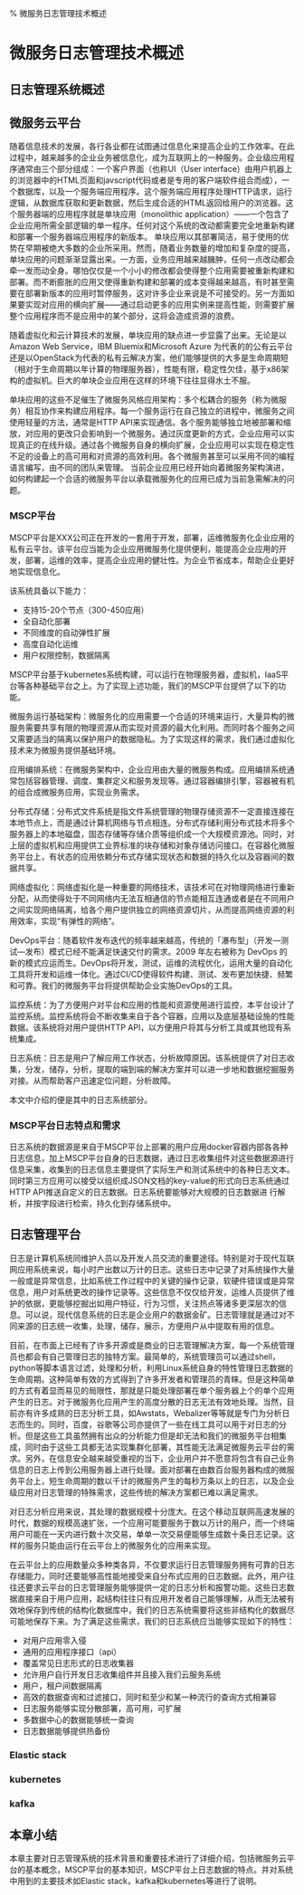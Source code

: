 % 微服务日志管理技术概述
# 微服务日志管理技术概述

## 日志管理系统概述

## 微服务云平台

随着信息技术的发展，各行各业都在试图通过信息化来提高企业的工作效率。在此过程中，越来越多的企业业务被信息化，成为互联网上的一种服务。企业级应用程序通常由三个部分组成：一个客户界面（也称UI（User interface）由用户机器上的浏览器中的HTML页面和javscript代码或者是专用的客户端软件组合而成），一个数据库，以及一个服务端应用程序。这个服务端应用程序处理HTTP请求，运行逻辑，从数据库获取和更新数据，然后生成合适的HTML返回给用户的浏览器。这个服务器端的应用程序就是单块应用（monolithic application）——一个包含了企业应用所需全部逻辑的单一程序。任何对这个系统的改动都需要完全地重新构建和部署一个服务器端应用程序的新版本。
单块应用以其部署简洁，易于使用的优势在早期被绝大多数的企业所采用。然而，随着业务数量的增加和复杂度的提高，单块应用的问题渐渐显露出来。一方面，业务应用越来越臃肿，任何一点改动都会牵一发而动全身。哪怕仅仅是一个小小的修改都会使得整个应用需要被重新构建和部署。而不断膨胀的应用又使得重新构建和部署的成本变得越来越高，有时甚至需要在部署新版本的应用时暂停服务，这对许多企业来说是不可接受的。另一方面如果要实现对应用的横向扩展——通过启动更多的应用实例来提高性能，则需要扩展整个应用程序而不是应用中的某个部分，这将会造成资源的浪费。

随着虚拟化和云计算技术的发展，单块应用的缺点进一步显露了出来。无论是以Amazon Web Service，IBM Bluemix和Microsoft Azure 为代表的的公有云平台还是以OpenStack为代表的私有云解决方案，他们能够提供的大多是生命周期短（相对于生命周期以年计算的物理服务器），性能有限，稳定性欠佳，基于x86架构的虚拟机。巨大的单块企业应用在这样的环境下往往显得水土不服。

单块应用的这些不足催生了微服务风格应用架构：多个松耦合的服务（称为微服务）相互协作来构建应用程序。每一个服务运行在自己独立的进程中，微服务之间使用轻量的方法，通常是HTTP API来实现通信。各个服务能够独立地被部署和缩放，对应用的更改只会影响到一个微服务。通过灰度更新的方式，企业应用可以实现真正的在线升级。通过各个微服务自身的横向扩展，企业应用可以实现在稳定性不足的设备上的高可用和对资源的高效利用。各个微服务甚至可以采用不同的编程语言编写，由不同的团队来管理。
当前企业应用已经开始向着微服务架构演进，如何构建起一个合适的微服务平台以承载微服务化的应用已成为当前急需解决的问题。

### MSCP平台

MSCP平台是XXX公司正在开发的一套用于开发，部署，运维微服务化企业应用的私有云平台。该平台应当能为企业应用微服务化提供便利，能提高企业应用的开发，部署，运维的效率，提高企业应用的健壮性。为企业节省成本，帮助企业更好地实现信息化。

该系统具备以下能力：
* 支持15-20个节点（300-450应用）
* 全自动化部署
* 不同维度的自动弹性扩展
* 高度自动化运维
* 用户权限控制，数据隔离

MSCP平台基于kubernetes系统构建，可以运行在物理服务器，虚拟机，IaaS平台等各种基础平台之上。为了实现上述功能，我们的MSCP平台提供了以下的功能。

微服务运行基础架构：微服务化的应用需要一个合适的环境来运行，大量异构的微服务需要共享有限的物理资源从而实现对资源的最大化利用。而同时各个服务之间又需要适当的隔离以保护用户的数据隐私。为了实现这样的需求，我们通过虚拟化技术来为微服务提供基础环境。

应用编排系统：在微服务架构中，企业应用由大量的微服务构成。应用编排系统通常包括容器管理、调度、集群定义和服务发现等。通过容器编排引擎，容器被有机的组合成微服务应用，实现业务需求。

分布式存储：分布式文件系统是指文件系统管理的物理存储资源不一定直接连接在本地节点上，而是通过计算机网络与节点相连。分布式存储利用分布式技术将多个服务器上的本地磁盘，固态存储等存储介质等组织成一个大规模资源池。同时，对上层的虚拟机和应用提供工业界标准的块存储和对象存储访问接口。在容器化微服务平台上，有状态的应用依赖分布式存储实现状态和数据的持久化以及容器间的数据共享。

网络虚拟化：网络虚拟化是一种重要的网络技术，该技术可在对物理网络进行重新分配，从而使得处于不同网络内无法互相通信的节点能相互连通或者是在不同用户之间实现网络隔离，给各个用户提供独立的网络资源切片，从而提高网络资源的利用效率，实现“有弹性的网络”。

DevOps平台：随着软件发布迭代的频率越来越高，传统的「瀑布型」（开发—测试—发布）模式已经不能满足快速交付的需求。2009 年左右被称为 DevOps 的新的模式应运而生。DevOps将开发，测试，运维的流程优化，运用大量的自动化工具将开发和运维一体化。通过CI/CD使得软件构建、测试、发布更加快捷、频繁和可靠。我们的微服务平台将提供帮助企业实施DevOps的工具。

监控系统：为了方便用户对平台和应用的性能和资源使用进行监控，本平台设计了监控系统。监控系统将会不断收集来自于各个容器，应用以及底层基础设施的性能数据。该系统将对用户提供HTTP API，以方便用户将其与分析工具或其他现有系统集成。

日志系统：日志是用户了解应用工作状态，分析故障原因。该系统提供了对日志收集，分发，储存，分析，提取的端到端的解决方案并可以进一步地和数据挖掘服务对接。从而帮助客户迅速定位问题，分析故障。

本文中介绍的便是其中的日志系统部分。

### MSCP平台日志特点和需求

日志系统的数据源是来自于MSCP平台上部署的用户应用docker容器内部各各种日志信息，加上MSCP平台自身的日志数据，通过日志收集组件对这些数据源进行信息采集，收集到的日志信息主要提供了实际生产和测试系统中的各种日志文本。同时第三方应用可以接受以组织成JSON文档的key-value的形式向日志系统通过HTTP API推送自定义的日志数据。日志系统要能够对大规模的日志数据进 行解析，并按字段进行检索，持久化到存储系统中。 

## 日志管理平台

日志是计算机系统同维护人员以及开发人员交流的重要途径。特别是对于现代互联网应用系统来说，每小时产出数以万计的日志。这些日志中记录了对系统操作大量一般或是异常信息，比如系统工作过程中的关键的操作记录，软硬件错误或是异常信息，用户对系统更改的操作记录等。这些信息不仅仅给开发，运维人员提供了维护的依据，更能够挖掘出如用户特征，行为习惯，关注热点等诸多更深层次的信息。可以说，现代信息系统的日志是企业用户的数据金矿。日志管理就是通过对不同来源的日志统一收集，处理，储存，展示，方便用户从中提取有用的信息。

目前，在市面上已经有了许多开源或是商业的日志管理解决方案，每一个系统管理员也都会有自己管理日志的独特方案。最简单的，系统管理员可以通过shell，python等脚本语言过滤，处理和分析，利用Linux系统自身的特性管理日志数据的生命周期。这种简单有效的方式得到了许多开发者和管理员的青睐。但是这种简单的方式有着显而易见的局限性，那就是只能处理部署在单个服务器上个的单个应用产生的日志。对于微服务化应用产生的高度分散的日志无法有效地处理。当然，目前亦有许多成熟的日志分析工具，如Awstats，Webalizer等等就是专门为分析日志而生的。同时，百度，谷歌等公司亦提供了一些在线工具可以用于对日志的分析。但是这些工具虽然拥有出众的分析能力但是却无法和我们的微服务平台相集成，同时由于这些工具都无法实现集群化部署，其性能无法满足微服务云平台的需求。另外，在信息安全越来越受重视的当下，企业用户并不愿意将包含有自己业务信息的日志上传到公用服务器上进行处理。面对部署在由数百台服务器构成的微服务平台上，短生命周期的数以千计的微服务产生的每秒万条以上的日志，以及企业级应用对日志管理的特殊需求，这些传统的解决方案都已难以满足需求。

对日志分析应用来说，其处理的数据规模十分庞大。在这个移动互联网高速发展的时代，数据的规模高速扩张，一个应用可能要服务于数以万计的用户，而一个终端用户可能在一天内进行数十次交易，单单一次交易便能够生成数十条日志记录。这样的服务只能由运行在云平台上的微服务化的应用来实现。

在云平台上的应用数量众多种类各异，不仅要求运行日志管理服务拥有可靠的日志存储能力，同时还要能够高性能地接受来自分布式应用的日志数据。此外，用户往往还要求云平台的日志管理服务能够提供一定的日志分析和报警功能。这些日志数据直接来自于用户应用，起结构往往只有应用开发者自己能够理解，从而无法被有效地保存到传统的结构化数据库中，我们的日志系统需要将这些非结构化的数据尽可能地保存下来。为了满足这些需求，我们的日志系统应当能够实现如下的特性：

* 对用户应用零入侵
* 通用的应用程序接口（api）
* 覆盖常见日志形式的日志收集器
* 允许用户自行开发日志收集组件并且接入我们云服务系统
* 用户，租户间数据隔离
* 高效的数据查询和过滤接口，同时和至少和某一种流行的查询方式相兼容
* 日志服务能够实现分散部署，高可用，可扩展
* 多数据中心的数据能够统一查询
* 日志数据能够提供热备份

### Elastic stack

### kubernetes

### kafka



## 本章小结

本章主要对日志管理系统的技术背景和重要技术进行了详细介绍，包括微服务云平台的基本概念，MSCP平台的基本知识，MSCP平台上日志数据的特点。并对系统中用到的主要技术如Elastic stack，kafka和kubernetes等进行了说明。